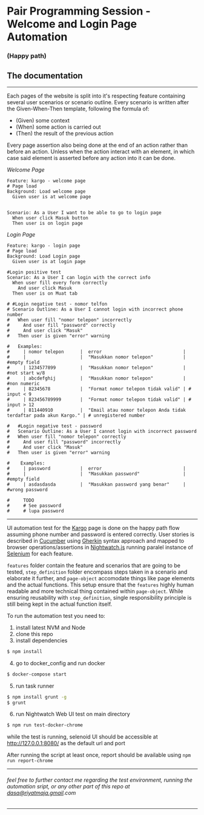 # Pair Programming Session - Welcome and Login Page Automation 
### (Happy path)


## The documentation
---
Each pages of the website is split into it's respecting feature containing several user scenarios or scenario outline.
Every scenario is written after the Given-When-Then template, following the formula of:

- (Given) some context
- (When) some action is carried out
- (Then) the result of the previous action


Every page assertion also being done at the end of an action rather than before an action. Unless when the action interact with an element, in which case said element is asserted before any action into it can be done.

*Welcome Page*

    Feature: kargo - welcome page
    # Page load
    Background: Load welcome page
      Given user is at welcome page
    
    
    Scenario: As a User I want to be able to go to login page
      When user click Masuk button
      Then user is on login page
      
*Login Page*

    Feature: kargo - login page
    # Page load
    Background: Load Login page
      Given user is at login page
    
    #Login positive test
    Scenario: As a User I can login with the correct info
      When user fill every form correctly
        And user click Masuk
      Then user is on Muat tab
    
    # #Login negative test - nomor telfon
    # Scenario Outline: As a User I cannot login with incorrect phone number
    #   When user fill "nomor telepon" incorrectly
    #     And user fill "password" correctly
    #     And user click "Masuk"
    #   Then user is given "error" warning
    
    #   Examples:
    #     | nomor telepon      |  error                              |
    #     |                    |  "Masukkan nomor telepon"           | #empty field
    #     | 1234577899         |  "Masukkan nomor telepon"           | #not start w/8
    #     | abcdefghij         |  "Masukkan nomor telepon"           | #non numeric
    #     | 82345678           |  "Format nomor telepon tidak valid" | # input < 9
    #     | 823456789999       |  "Format nomor telepon tidak valid" | # input > 12
    #     | 811440910          |  "Email atau nomor telepon Anda tidak terdaftar pada akun Kargo." | # unregistered number
    
    #   #Login negative test - password
    #   Scenario Outline: As a User I cannot login with incorrect password
    #   When user fill "nomor telepon" correctly
    #     And user fill "password" incorrectly
    #     And user click "Masuk"
    #   Then user is given "error" warning
    
    #    Examples:
    #     | password           |  error                              |
    #     |                    |  "Masukkan password"                | #empty field
    #     | asdasdasda         |  "Masukkan password yang benar"     | #wrong password
    
    #     TODO
    #     # See password
    #     # lupa password
    

___
UI automation test for the [Kargo](https://pr.kargo.tech/shipper/welcome/) page is done on the happy path flow assuming phone number and password is entered correctly.
User stories is described in [Cucumber](https://cucumber.io/) using [Gherkin](https://cucumber.io/docs/gherkin/reference/) syntax approach and mapped to browser operations/assertions in [Nightwatch.js](https://nightwatchjs.org/) running paralel instance of [Selenium](https://www.seleniumhq.org/) for each feature.


`features` folder contain the feature and scenarios that are going to be tested,
`step_definition` folder encompass steps taken in a scenario and elaborate it further,
and `page-object` accomodate things like page elements and the actual functions.
This setup ensure that the `features` highly human readable and more technical thing contained within `page-object`. While ensuring reusability with `step_definition`, single responsibility principle is still being kept in the actual function itself.

To run the automation test you need to:
 1. install latest NVM and Node
 2. clone this repo
 3. install dependencies
```sh
$ npm install
```
 4. go to docker_config and run docker
 ```sh
$ docker-compose start
```
 5. run task runner
 ```sh
$ npm install grunt -g
$ grunt
```
 6. run Nightwatch Web UI test on main directory
 ```sh
$ npm run test-docker-chrome
```

while the test is running, selenoid UI should be accessible at http://127.0.0.1:8080/ as the default url and port
 
After running the script at least once, report should  be available using  `npm run report-chrome`
 
 ---
###### _feel free to further contact me regarding the test environment, running the automation sript, or any other part of this repo at dasa@riyatmaja.gmail.com_
---

